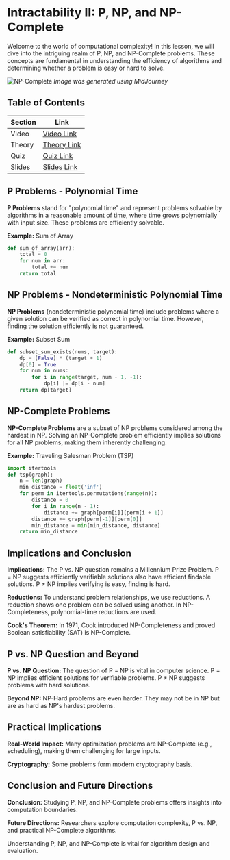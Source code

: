 # **Intractability II: P, NP, and NP-Complete**

Welcome to the world of computational complexity! In this lesson, we will dive into the intriguing realm of P, NP, and NP-Complete problems. These concepts are fundamental in understanding the efficiency of algorithms and determining whether a problem is easy or hard to solve.

![NP-Complete](https://cdn.discordapp.com/attachments/1105610567454052406/1142857942597636206/skunks.ai_np-complete_algorithm_cities_103b4ea4-19dd-418d-9b0a-f3114c870fad.png)
*Image was generated using MidJourney*

## **Table of Contents** 

| **Section** | **Link**              |
|-------------|-----------------------|
| Video       | [Video Link](#)       |
| Theory      | [Theory Link](Theory.pdf)      |
| Quiz        | [Quiz Link](Quiz.pdf)        |
| Slides      | [Slides Link](Slides.pdf)     |

## **P Problems - Polynomial Time** 

**P Problems** stand for "polynomial time" and represent problems solvable by algorithms in a reasonable amount of time, where time grows polynomially with input size. These problems are efficiently solvable.

**Example:** Sum of Array
```python
def sum_of_array(arr):
    total = 0
    for num in arr:
        total += num
    return total
```

## **NP Problems - Nondeterministic Polynomial Time** 

**NP Problems** (nondeterministic polynomial time) include problems where a given solution can be verified as correct in polynomial time. However, finding the solution efficiently is not guaranteed.

**Example:** Subset Sum
```python
def subset_sum_exists(nums, target):
    dp = [False] * (target + 1)
    dp[0] = True
    for num in nums:
        for i in range(target, num - 1, -1):
            dp[i] |= dp[i - num]
    return dp[target]
```

## **NP-Complete Problems** 

**NP-Complete Problems** are a subset of NP problems considered among the hardest in NP. Solving an NP-Complete problem efficiently implies solutions for all NP problems, making them inherently challenging.

**Example:** Traveling Salesman Problem (TSP)
```python
import itertools
def tsp(graph):
    n = len(graph)
    min_distance = float('inf')
    for perm in itertools.permutations(range(n)):
        distance = 0
        for i in range(n - 1):
            distance += graph[perm[i]][perm[i + 1]]
        distance += graph[perm[-1]][perm[0]]
        min_distance = min(min_distance, distance)
    return min_distance
```

## **Implications and Conclusion** 

**Implications:** The P vs. NP question remains a Millennium Prize Problem. P = NP suggests efficiently verifiable solutions also have efficient findable solutions. P ≠ NP implies verifying is easy, finding is hard.

**Reductions:** To understand problem relationships, we use reductions. A reduction shows one problem can be solved using another. In NP-Completeness, polynomial-time reductions are used.

**Cook's Theorem:** In 1971, Cook introduced NP-Completeness and proved Boolean satisfiability (SAT) is NP-Complete.

## **P vs. NP Question and Beyond** 

**P vs. NP Question:** The question of P = NP is vital in computer science. P = NP implies efficient solutions for verifiable problems. P ≠ NP suggests problems with hard solutions.

**Beyond NP:** NP-Hard problems are even harder. They may not be in NP but are as hard as NP's hardest problems.

## **Practical Implications** 

**Real-World Impact:** Many optimization problems are NP-Complete (e.g., scheduling), making them challenging for large inputs.

**Cryptography:** Some problems form modern cryptography basis.

## **Conclusion and Future Directions** 

**Conclusion:** Studying P, NP, and NP-Complete problems offers insights into computation boundaries.

**Future Directions:** Researchers explore computation complexity, P vs. NP, and practical NP-Complete algorithms.

Understanding P, NP, and NP-Complete is vital for algorithm design and evaluation.

